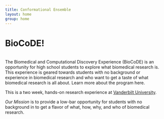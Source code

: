 ```yaml
---
title: Conformational Ensemble
layout: home
group: home
---
```


# BioCoDE!

<br>
The Biomedical and Computational Discovery Experience (BioCoDE) is an opportunity for high school students to explore what biomedical research is. This experience is geared towards students with no background or experience in biomedical research and who want to get a taste of what biomedical research is all about. Learn more about the program here.

This is a two week, hands-on research experience at [Vanderbilt University](https://www.vanderbilt.edu/). 


*Our Mission* is to provide a low-bar opportunity for students with no background in  to get a flavor of what, how, why, and who of biomedical research.




